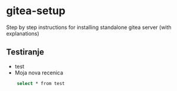 # gitea-setup
Step by step instructions for installing standalone gitea server (with explanations)

## Testiranje

-   test
-   Moja nova recenica

```bash
    select * from test
```



